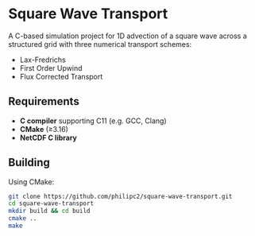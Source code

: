 # Square Wave Transport

A C-based simulation project for 1D advection of a square wave across a structured grid with three numerical transport schemes:
- Lax-Fredrichs 
- First Order Upwind 
- Flux Corrected Transport

## Requirements

- **C compiler** supporting C11 (e.g. GCC, Clang)  
- **CMake** (≥3.16) 
- **NetCDF C library**  


## Building

Using CMake:

```bash
git clone https://github.com/philipc2/square-wave-transport.git
cd square-wave-transport
mkdir build && cd build
cmake ..
make
```


